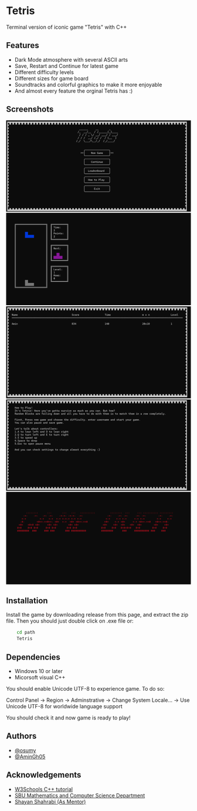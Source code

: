 
# Tetris

Terminal version of iconic game "Tetris" with C++


## Features

- Dark Mode atmosphere with several ASCII arts
- Save, Restart and Continue for latest game
- Different difficulty levels
- Different sizes for game board
- Soundtracks and colorful graphics to make it more enjoyable
- And almost every feature the orginal Tetris has :)


## Screenshots

![menu](Tetris/screenshots/menu.png)
![game](Tetris/screenshots/game.png)
![leader-board](Tetris/screenshots/leaderboard.png)
![how-to-play](Tetris/screenshots/howto.png)
![game-over](Tetris/screenshots/over.png)

## Installation

Install the game by downloading release from this page, and extract the zip file. Then you should just double click on .exe file or:

```cmd
    cd path
    Tetris
```

## Dependencies

- Windows 10 or later
- Micorsoft visual C++

You should enable Unicode UTF-8 to experience game. To do so:

Control Panel -> Region -> Adminstrative -> Change System Locale... -> Use Unicode UTF-8 for worldwide language support

You should check it and now game is ready to play!

    
## Authors

- [@osumy](https://github.com/osumy)
- [@AminGh05](https://github.com/Amin-Gh-05)


## Acknowledgements

- [W3Schools C++ tutorial](https://www.w3schools.com/cpp/)
- [SBU Mathematics and Computer Science Department](https://mathsci.sbu.ac.ir/)
- [Shayan Shahrabi (As Mentor)](https://github.com/ShayanShahrabi)

